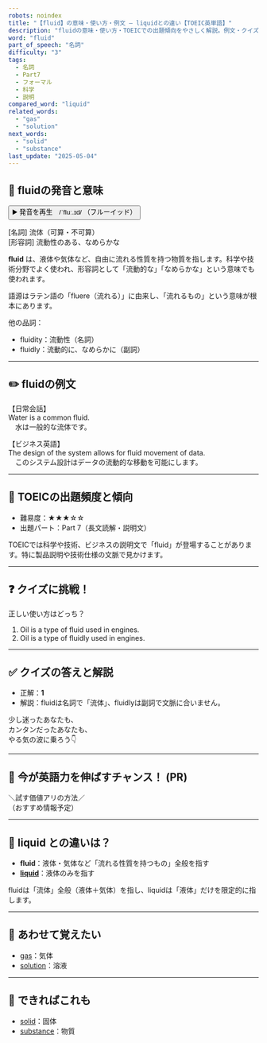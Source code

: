 ```yaml
---
robots: noindex
title: "【fluid】の意味・使い方・例文 ― liquidとの違い【TOEIC英単語】"
description: "fluidの意味・使い方・TOEICでの出題傾向をやさしく解説。例文・クイズ付きでliquidとの違いもわかりやすく学べます。"
word: "fluid"
part_of_speech: "名詞"
difficulty: "3"
tags:
  - 名詞
  - Part7
  - フォーマル
  - 科学
  - 説明
compared_word: "liquid"
related_words:
  - "gas"
  - "solution"
next_words:
  - "solid"
  - "substance"
last_update: "2025-05-04"
---
```


## 🔰 fluidの発音と意味

<button class="play-audio" onclick="playTTS('fluid')">
  <span class="play-audio-main">
    ▶️ 発音を再生　/ˈfluː.ɪd/
  </span>
  <span class="play-audio-sub">
    （フルーイッド）
  </span>
</button>

[名詞] 流体（可算・不可算）  
[形容詞] 流動性のある、なめらかな

**fluid** は、液体や気体など、自由に流れる性質を持つ物質を指します。科学や技術分野でよく使われ、形容詞として「流動的な」「なめらかな」という意味でも使われます。

語源はラテン語の「fluere（流れる）」に由来し、「流れるもの」という意味が根本にあります。

他の品詞：  
- fluidity：流動性（名詞）
- fluidly：流動的に、なめらかに（副詞）

---

## ✏️ fluidの例文

【日常会話】  
Water is a common fluid.  
　水は一般的な流体です。

【ビジネス英語】  
The design of the system allows for fluid movement of data.  
　このシステム設計はデータの流動的な移動を可能にします。

---

## 🎯 TOEICの出題頻度と傾向

- 難易度：★★★☆☆
- 出題パート：Part 7（長文読解・説明文）

TOEICでは科学や技術、ビジネスの説明文で「fluid」が登場することがあります。特に製品説明や技術仕様の文脈で見かけます。

---

## ❓ クイズに挑戦！

正しい使い方はどっち？

1. Oil is a type of fluid used in engines.  
2. Oil is a type of fluidly used in engines.

---

## ✅ クイズの答えと解説

- 正解：**1**
- 解説：fluidは名詞で「流体」、fluidlyは副詞で文脈に合いません。

少し迷ったあなたも、  
カンタンだったあなたも、  
やる気の波に乗ろう👇️

---

## 🚀 今が英語力を伸ばすチャンス！ (PR)

<div class="info-center">
＼試す価値アリの方法／<br>  
（おすすめ情報予定）
</div>

---

## 🤔  liquid との違いは？

- **fluid**：液体・気体など「流れる性質を持つもの」全般を指す
- **[liquid](/word/liquid)**：液体のみを指す

fluidは「流体」全般（液体＋気体）を指し、liquidは「液体」だけを限定的に指します。

---

## 🧩 あわせて覚えたい

- [gas](/word/gas)：気体
- [solution](/word/solution)：溶液

---

## 📖 できればこれも

- [solid](/word/solid)：固体
- [substance](/word/substance)：物質

<!-- cvid: aid37_bid19 -->
